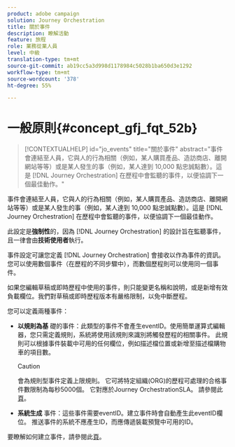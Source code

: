 ```yaml
---
product: adobe campaign
solution: Journey Orchestration
title: 關於事件
description: 瞭解活動
feature: 旅程
role: 業務從業人員
level: 中級
translation-type: tm+mt
source-git-commit: ab19cc5a3d998d1178984c5028b1ba650d3e1292
workflow-type: tm+mt
source-wordcount: '378'
ht-degree: 55%

---
```



# 一般原則{#concept_gfj_fqt_52b}

>[!CONTEXTUALHELP]
>id="jo_events"
>title="關於事件"
>abstract="事件會連結至人員，它與人的行為相關（例如，某人購買產品、造訪商店、離開網站等等）或是某人發生的事（例如，某人達到 10,000 點忠誠點數）。這是 [!DNL Journey Orchestration] 在歷程中會監聽的事件，以便協調下一個最佳動作。"

事件會連結至人員，它與人的行為相關（例如，某人購買產品、造訪商店、離開網站等等）或是某人發生的事（例如，某人達到 10,000 點忠誠點數）。這是 [!DNL Journey Orchestration] 在歷程中會監聽的事件，以便協調下一個最佳動作。

此設定是&#x200B;**強制性**&#x200B;的，因為 [!DNL Journey Orchestration] 的設計旨在監聽事件，且一律會由&#x200B;**技術使用者**&#x200B;執行。

事件設定可讓您定義 [!DNL Journey Orchestration] 會接收以作為事件的資訊。您可以使用數個事件（在歷程的不同步驟中），而數個歷程則可以使用同一個事件。

如果您編輯草稿或即時歷程中使用的事件，則只能變更名稱和說明，或是新增有效負載欄位。我們對草稿或即時歷程版本有嚴格限制，以免中斷歷程。

您可以定義兩種事件：

* **以規則為基** 礎的事件：此類型的事件不會產生eventID。使用簡單運算式編輯器，您只需定義規則，系統將使用該規則來識別將觸發歷程的相關事件。 此規則可以根據事件裝載中可用的任何欄位，例如描述檔位置或新增至描述檔購物車的項目數。

   >[!CAUTION]
   >
   >會為規則型事件定義上限規則。 它可將特定組織(ORG)的歷程可處理的合格事件數限制為每秒5000個。 它對應於Journey OrchestrationSLA。 請參閱此[頁](https://helpx.adobe.com/legal/product-descriptions/journey-orchestration.html)。

* **系統生成** 事件：這些事件需要eventID。建立事件時會自動產生此eventID欄位。 推送事件的系統不應產生ID，而應傳遞裝載預覽中可用的ID。

要瞭解如何建立事件，請參閱此[頁](../event/about-creating.md)。


